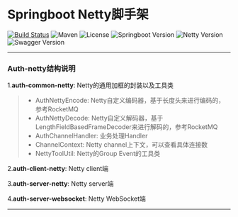 # Springboot Netty脚手架

[![Build Status](https://img.shields.io/badge/Build-ZhiQinlsZhen-red)](https://github.com/ZhiQinIsZhen/spring-security-demo)
![Maven](https://img.shields.io/maven-central/v/org.apache.dubbo/dubbo.svg)
![License](https://img.shields.io/github/license/alibaba/dubbo.svg)
![Springboot Version](https://img.shields.io/badge/Springboot-2.7.9-brightgreen)
![Netty Version](https://img.shields.io/badge/Netty-4.1.90.Final-brightgreen)
![Swagger Version](https://img.shields.io/badge/knife4j-2.0.9-brightgreen)

---

### Auth-netty结构说明
1.**auth-common-netty**: Netty的通用加框的封装以及工具类
> + AuthNettyEncode: Netty自定义编码器，基于长度头来进行编码的，参考RocketMQ
> + AuthNettyDecode: Netty自定义解码器，基于LengthFieldBasedFrameDecoder来进行解码的，参考RocketMQ
> + AuthChannelHandler: 业务处理Handler
> + ChannelContext: Netty channel上下文，可以查看具体连接数
> + NettyToolUtil: Netty的Group Event的工具类

2.**auth-client-netty**: Netty client端

3.**auth-server-netty**: Netty server端

4.**auth-server-websocket**: Netty WebSocket端

---